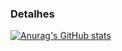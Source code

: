### Detalhes

[![Anurag's GitHub stats](httpsgithub-readme-stats.vercel.app/api?username=gusta-xis&show_icons=true&theme=dark)](https://github.com/anuraghazra/github-readme-stats)

